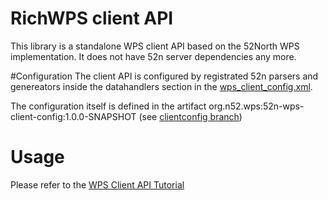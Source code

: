 RichWPS client API
==============

This library is a standalone WPS client API based on the 52North WPS implementation. It does not have 52n server dependencies any more.

#Configuration
The client API is configured by registrated 52n parsers and genereators inside the datahandlers section in the [wps_client_config.xml](https://github.com/richwps/wps-client-api/blob/master/src/main/resources/wps_client_config.xml).

The configuration itself is defined in the artifact org.n52.wps:52n-wps-client-config:1.0.0-SNAPSHOT (see [clientconfig branch](https://github.com/richwps/wps-config/tree/clientconfig))

# Usage
Please refer to the [WPS Client API Tutorial](http://52north.org/communities/geoprocessing/wps/tutorials/ClientAPI.html)

